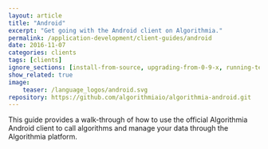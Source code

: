 ```yaml
---
layout: article
title: "Android"
excerpt: "Get going with the Android client on Algorithmia."
permalink: /application-development/client-guides/android
date: 2016-11-07
categories: clients
tags: [clients]
ignore_sections: [install-from-source, upgrading-from-0-9-x, running-tests]
show_related: true
image:
    teaser: /language_logos/android.svg
repository: https://github.com/algorithmiaio/algorithmia-android.git
---
```


This guide provides a walk-through of how to use the official Algorithmia Android client to call algorithms and manage your data through the Algorithmia platform.
